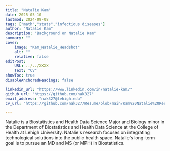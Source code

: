 ```yaml
---
title: "Natalie Kam"
date: 2025-05-10
lastmod: 2024-09-08
tags: ["math","stats","infectious diseases"]
author: "Natalie Kam"
description: "Background on Natalie Kam" 
summary: ""
cover:
    image: "Kam_Natalie_Headshot"
    alt: ""
    relative: false
editPost:
    URL: ../../XXXX
    Text: "CV"
showToc: true
disableAnchoredHeadings: false

linkedin_url: "https://www.linkedin.com/in/natalie-kam/"
github_url: "https://github.com/nak327"
email_address: "nak327@lehigh.edu"
cv_url: "https://github.com/nak327/Resume/blob/main/Kam%20Natalie%20Resume.pdf"

---
```


Natalie is a Biostatistics and Health Data Science Major and Biology minor in the Department of Biostatistics and Health Data Science at the College of Health at Lehigh University.
Natalie's research focuses on integrating technological solutions into the public health space.
Natalie's long-term goal is to pursue an MD and  MS (or MPH) in Biostatistics.


